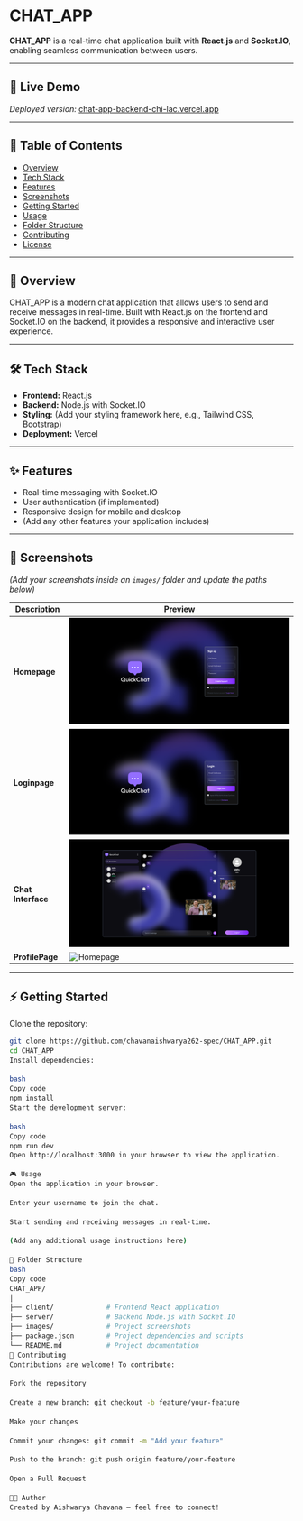 # CHAT_APP

**CHAT_APP** is a real-time chat application built with **React.js** and **Socket.IO**, enabling seamless communication between users.

---

## 🚀 Live Demo

*Deployed version:* [chat-app-backend-chi-lac.vercel.app](https://chat-app-backend-chi-lac.vercel.app)

---

## 📖 Table of Contents

- [Overview](#overview)
- [Tech Stack](#tech-stack)
- [Features](#features)
- [Screenshots](#screenshots)
- [Getting Started](#getting-started)
- [Usage](#usage)
- [Folder Structure](#folder-structure)
- [Contributing](#contributing)
- [License](#license)

---

## 📌 Overview

CHAT_APP is a modern chat application that allows users to send and receive messages in real-time. Built with React.js on the frontend and Socket.IO on the backend, it provides a responsive and interactive user experience.

---

## 🛠️ Tech Stack

- **Frontend:** React.js
- **Backend:** Node.js with Socket.IO
- **Styling:** (Add your styling framework here, e.g., Tailwind CSS, Bootstrap)
- **Deployment:** Vercel

---

## ✨ Features

- Real-time messaging with Socket.IO
- User authentication (if implemented)
- Responsive design for mobile and desktop
- (Add any other features your application includes)

---

## 📸 Screenshots

*(Add your screenshots inside an `images/` folder and update the paths below)*

| Description         | Preview                        |
|---------------------|--------------------------------|
| **Homepage**        | ![Homepage](/images/HOMPAGE.png) |
| **Loginpage**        | ![Homepage](/images/LOGIN.png) |
| **Chat Interface**  | ![Chat](/images/CHAT.png) |
| **ProfilePage**        | ![Homepage](/images/PROFILE.png.png) |

---

## ⚡ Getting Started

Clone the repository:

```bash
git clone https://github.com/chavanaishwarya262-spec/CHAT_APP.git
cd CHAT_APP
Install dependencies:

bash
Copy code
npm install
Start the development server:

bash
Copy code
npm run dev
Open http://localhost:3000 in your browser to view the application.

🎮 Usage
Open the application in your browser.

Enter your username to join the chat.

Start sending and receiving messages in real-time.

(Add any additional usage instructions here)

📂 Folder Structure
bash
Copy code
CHAT_APP/
│
├── client/             # Frontend React application
├── server/             # Backend Node.js with Socket.IO
├── images/             # Project screenshots
├── package.json        # Project dependencies and scripts
└── README.md           # Project documentation
🤝 Contributing
Contributions are welcome! To contribute:

Fork the repository

Create a new branch: git checkout -b feature/your-feature

Make your changes

Commit your changes: git commit -m "Add your feature"

Push to the branch: git push origin feature/your-feature

Open a Pull Request

👩‍💻 Author
Created by Aishwarya Chavana – feel free to connect!